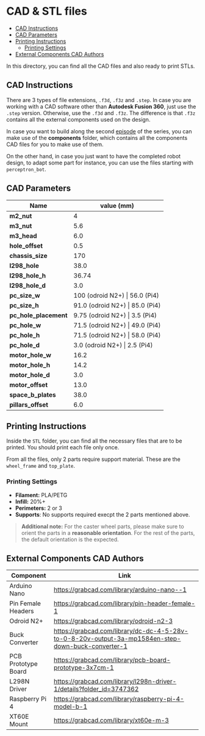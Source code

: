 # CAD & STL files

<!--toc:start-->

- [CAD Instructions](#cad-instructions)
- [CAD Parameters](cad-parameters)
- [Printing Instructions](#printing-instructions)
  - [Printing Settings](#printing-settings)
- [External Components CAD Authors](#external-components-cad-authors)
<!--toc:end-->

In this directory, you can find all the CAD files and also ready to print STLs.

## CAD Instructions

There are 3 types of file extensions, `.f3d`, `.f3z` and `.step`. In case you are
working with a CAD software other than **Autodesk Fusion 360**, just use the `.step`
version. Otherwise, use the `.f3d` and `.f3z`. The difference is that `.f3z` contains
all the external components used on the design.

In case you want to build along the second [episode](https://youtu.be/XiTxWWNvyg0) of the series,
you can make use of the **components** folder, which contains all the components CAD
files for you to make use of them.

On the other hand, in case you just want to have the completed robot design,
to adapt some part for instance, you can use the files starting with `perceptron_bot`.

## CAD Parameters

| Name                  | value (mm)                      |
| --------------------- | ------------------------------- |
| **m2_nut**            | 4                               |
| **m3_nut**            | 5.6                             |
| **m3_head**           | 6.0                             |
| **hole_offset**       | 0.5                             |
| **chassis_size**      | 170                             |
| **l298_hole**         | 38.0                           |
| **l298_hole_h**       | 36.74                           |
| **l298_hole_d**       | 3.0                             |
| **pc_size_w**         | 100 (odroid N2+) \| 56.0 (Pi4)  |
| **pc_size_h**         | 91.0 (odroid N2+) \| 85.0 (Pi4) |
| **pc_hole_placement** | 9.75 (odroid N2+) \| 3.5 (Pi4)  |
| **pc_hole_w**         | 71.5 (odroid N2+) \| 49.0 (Pi4) |
| **pc_hole_h**         | 71.5 (odroid N2+) \| 58.0 (Pi4) |
| **pc_hole_d**         | 3.0 (odroid N2+) \| 2.5 (Pi4)   |
| **motor_hole_w**      | 16.2                            |
| **motor_hole_h**      | 14.2                            |
| **motor_hole_d**      | 3.0                             |
| **motor_offset**      | 13.0                            |
| **space_b_plates**    | 38.0                            |
| **pillars_offset**    | 6.0                             |

## Printing Instructions

Inside the `STL` folder, you can find all the necessary files that are to be printed.
You should print each file only once.

From all the files, only 2 parts require support material. These are the `wheel_frame` and `top_plate`.

### Printing Settings

- **Filament:** PLA/PETG
- **Infill:** 20%+
- **Perimeters:** 2 or 3
- **Supports**: No supports required execpt the 2 parts mentioned above.

> **Additional note:** For the caster wheel parts, please make sure to orient the parts
> in a **reasonable orientation**. For the rest of the parts, the default orientation is
> the expected.

## External Components CAD Authors

| Component           | Link                                                                                               |
| ------------------- | -------------------------------------------------------------------------------------------------- |
| Arduino Nano        | https://grabcad.com/library/arduino-nano--1                                                        |
| Pin Female Headers  | https://grabcad.com/library/pin-header-female-1                                                    |
| Odroid N2+          | https://grabcad.com/library/odroid-n2-3                                                            |
| Buck Converter      | https://grabcad.com/library/dc-dc-4-5-28v-to-0-8-20v-output-3a-mp1584en-step-down-buck-converter-1 |
| PCB Prototype Board | https://grabcad.com/library/pcb-board-prototype-3x7cm-1                                            |
| L298N Driver        | https://grabcad.com/library/l298n-driver-1/details?folder_id=3747362                               |
| Raspberry Pi 4      | https://grabcad.com/library/raspberry-pi-4-model-b-1                                               |
| XT60E Mount         | https://grabcad.com/library/xt60e-m-3                                                              |
